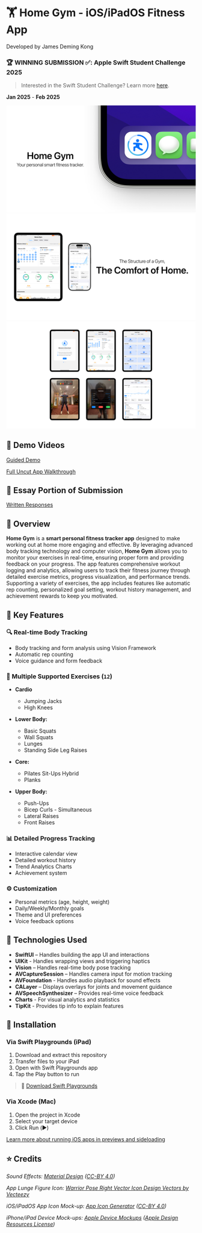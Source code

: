 # 🏋️ Home Gym - iOS/iPadOS Fitness App
Developed by James Deming Kong

### 🏆 WINNING SUBMISSION ✅: Apple Swift Student Challenge 2025

> Interested in the Swift Student Challenge? Learn more [here](https://developer.apple.com/swift-student-challenge/).

**Jan 2025** - **Feb 2025**

![Home Gym App Screen 1](Resources/Mockup_01.png)
![Home Gym App Screen 2](Resources/Mockup_02.png)
![Home Gym App Screen 3](Resources/Mockup_03.png)

## 🎥 Demo Videos
[Guided Demo](https://www.youtube.com/watch?v=dsgAGXltOJE)

[Full Uncut App Walkthrough](https://www.youtube.com/watch?v=rw4rHrYH1G0)

## 📄 Essay Portion of Submission
[Written Responses](Written%20Responses.pdf)

## 📌 Overview
**Home Gym** is a **smart personal fitness tracker app** designed to make working out at home more engaging and effective. By leveraging advanced body tracking technology and computer vision, **Home Gym** allows you to monitor your exercises in real-time, ensuring proper form and providing feedback on your progress. The app features comprehensive workout logging and analytics, allowing users to track their fitness journey through detailed exercise metrics, progress visualization, and performance trends. Supporting a variety of exercises, the app includes features like automatic rep counting, personalized goal setting, workout history management, and achievement rewards to keep you motivated.

## 🎯 Key Features

### 🔍 Real-time Body Tracking
- Body tracking and form analysis using Vision Framework
- Automatic rep counting
- Voice guidance and form feedback

### 🏃 Multiple Supported Exercises (`12`)
- **Cardio** 
    - Jumping Jacks 
    - High Knees

- **Lower Body:** 
    - Basic Squats 
    - Wall Squats 
    - Lunges 
    - Standing Side Leg Raises

- **Core:** 
    - Pilates Sit-Ups Hybrid 
    - Planks
    
- **Upper Body:** 
    - Push-Ups 
    - Bicep Curls - Simultaneous 
    - Lateral Raises 
    - Front Raises

### 📊 Detailed Progress Tracking
- Interactive calendar view
- Detailed workout history
- Trend Analytics Charts
- Achievement system

### ⚙️ Customization
- Personal metrics (age, height, weight)
- Daily/Weekly/Monthly goals
- Theme and UI preferences
- Voice feedback options

## 🔧 Technologies Used

- **SwiftUI** – Handles building the app UI and interactions
- **UIKit** - Handles wrapping views and triggering haptics
- **Vision** – Handles real-time body pose tracking
- **AVCaptureSession** – Handles camera input for motion tracking
- **AVFoundation** - Handles audio playback for sound effects
- **CALayer** – Displays overlays for joints and movement guidance
- **AVSpeechSynthesizer** – Provides real-time voice feedback
- **Charts** - For visual analytics and statistics
- **TipKit** - Provides tip info to explain features

## 💾 Installation

### Via Swift Playgrounds (iPad)
1. Download and extract this repository
2. Transfer files to your iPad
3. Open with Swift Playgrounds app
4. Tap the Play button to run

> 📱 [Download Swift Playgrounds](https://apps.apple.com/us/app/swift-playground/id908519492)

### Via Xcode (Mac)
1. Open the project in Xcode
2. Select your target device
3. Click Run (▶️)

[Learn more about running iOS apps in previews and sideloading](https://developer.apple.com/documentation/xcode/running-your-app-in-simulator-or-on-a-device)

## ⭐️ Credits

_Sound Effects: [Material Design](https://m2.material.io/design/sound/sound-resources.html#) ([CC-BY 4.0](https://creativecommons.org/licenses/by/4.0/legalcode))_

_App Lunge Figure Icon: [Warrior Pose Right Vector Icon Design Vectors by Vecteezy](https://www.vecteezy.com/vector-art/20194203-warrior-pose-right-vector-icon-design)_

_iOS/iPadOS App Icon Mock-up: [App Icon Generator](https://www.figma.com/community/file/1087032899919287319) ([CC-BY 4.0](https://creativecommons.org/licenses/by/4.0/))_

_iPhone/iPad Device Mock-ups: [Apple Device Mockups](https://www.figma.com/community/file/1385659531316001292) ([Apple Design Resources License](https://developer.apple.com/support/downloads/terms/apple-design-resources/Apple-Design-Resources-License-20230621-English.pdf))_
